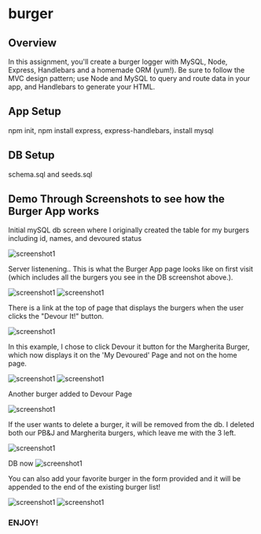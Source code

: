 # burger

## Overview 
In this assignment, you'll create a burger logger with MySQL, Node, Express, Handlebars and a homemade ORM (yum!). Be sure to follow the MVC design pattern; use Node and MySQL to query and route data in your app, and Handlebars to generate your HTML.

## App Setup
npm init, npm install express, express-handlebars, install mysql

## DB Setup
schema.sql and seeds.sql

## Demo Through Screenshots to see how the Burger App works 
Initial mySQL db screen where I originally created the table for my burgers including id, names, and devoured status 

![screenshot1](/imagesreadme/initial.png)

Server listenening.. This is what the Burger App page looks like on first visit (which includes all the burgers you see in the DB screenshot above.). 

![screenshot1](/imagesreadme/img111.png)
![screenshot1](/imagesreadme/img222.png)


There is a link at the top of page that displays the burgers when the user clicks the "Devour It!" button. 

![screenshot1](/imagesreadme/img3.png)

In this example, I chose to click Devour it button for the Margherita Burger, which now displays it on the 'My Devoured' Page and not on the home page.

![screenshot1](/imagesreadme/img5.png)
![screenshot1](/imagesreadme/img4.png)

Another burger added to Devour Page

![screenshot1](/imagesreadme/img6.png)

If the user wants to delete a burger, it will be removed from the db. I deleted both our PB&J and Margherita burgers, which leave me with the 3 left. 

![screenshot1](/imagesreadme/img7.png)

DB now
![screenshot1](/imagesreadme/img9.png)

You can also add your favorite burger in the form provided and it will be appended to the end of the existing burger list!

![screenshot1](/imagesreadme/img11.png)
![screenshot1](/imagesreadme/img12.png)

### ENJOY!



